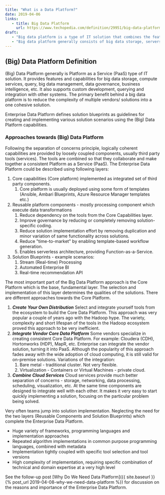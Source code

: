 ```yaml
---
title: "What is a Data Platform?"
date: 2019-04-06
links:
   - title: Big Data Platform
     url: https://www.techopedia.com/definition/29951/big-data-platform
draft:
   - "Big data platform is a type of IT solution that combines the features and capabilities of several big data application and utilities within a single solution. It is an enterprise class IT platform that enables organization in developing, deploying, operating and managing a big data infrastructure /environment."
   - "Big data platform generally consists of big data storage, servers, database, big data management, business intelligence and other big data management utilities. It also supports custom development, querying and integration with other systems. The primary benefit behind a big data platform is to reduce the complexity of multiple vendors/ solutions into a one cohesive solution. Big data platform are also delivered through cloud where the provider provides an all inclusive big data solutions and services. " 
---
```


## (Big) Data Platform Definition

(Big) Data Platform generally is Platform as a Service (PaaS) type of IT solution. It provides features and capabilities for big data storage, compute services, query, big data management, data governance, business intelligence, etc. It also supports custom development, querying and integration with other systems. The primary benefit behind a big data platform is to reduce the complexity of multiple vendors/ solutions into a one cohesive solution.

Enterprise Data Platform defines solution blueprints as guidelines for creating and implementing various solution scenarios using the (Big) Data Platform capabilities.

### Approaches towards (Big) Data Platform

Following the separation of concerns principle, logically coherent capabilities are provided by loosely coupled components, usually third party tools (services). The tools are combined so that they collaborate and make together a consistent Platform as a Service (PaaS). The Enterprise Data Platform could be described using following layers:

1. Core capabilities (Core platform) implemented as integrated set of third party components.
   1. Core platform is usually deployed using some form of templates (Ansible, Ambari Blueprints, Azure Resource Manager templates etc.)
2. Reusable platform components - mostly processing component which execute data transformations
   1. Reduce dependency on the tools from the Core Capabilities layer.
   2. Improve governance by reducing or completely removing solution-specific coding.
   3. Reduce solution implementation effort by removing duplication and minor variation of same functionality across solutions.
   4. Reduce "time-to-market" by enabling template-based workflow generation.
   5. Enables serverless architecture, providing Function-as-a-Service.
3. Solution Blueprints - example scenarios:
   1. Stream (Real-time) Processing 
   2. Automated Enterprise BI
   3. Real-time recommendation API

The most important part of the Big Data Platform approach is the Core Platform which is the base, fundamental layer. The selection and implementation of this layer determines the qualities of the solutions. There are different approaches towards the Core Platform.

1. ***Create Your Own Distribution***
   Select and integrate yourself tools from the ecosystem to build the Core Data Platform. This approach was very popular a couple of years ago with the Hadoop hype. The variety, complexity and short lifespan of the tools in the Hadoop ecosystem proved this approach to be very inefficient.
2. ***Integrate Vendor Core Data Platform***
   Some vendors specialize in creating consistent Core Data Platform. For example: Cloudera (CDH), Hortonworks (HDP), MapR, etc. Enterprise can integrate the vendor solution, turning it into PaaS. Although the popularity of this approach fades away with the wide adoption of cloud computing, it is still valid for on-premise solutions. Variations of the integration:
   1. Bare metal - traditional cluster. Not very flexible.
   2. Virtualization - Containers or Virtual Machines - private cloud.
3. ***Combine Cloud Services***
   Cloud services provide much better separation of concerns - storage, networking, data processing, scheduling, visualization, etc. At the same time components are designed to integrate well with each other. It makes it very easy to start quickly implementing a solution, focusing on the particular problem being solved.

Very often teams jump into solution implementation. Neglecting the need for the two layers (Reusable Components and Solution Blueprints) which complete the Enterprise Data Platform.

- Huge variety of frameworks, programming languages and implementation approaches
- Repeated algorithm implementations in common purpose programming languages, combined with metadata
- Implementation tightly coupled with specific tool selection and tool versions
- High complexity of implementation, requiring specific combination of technical and domain expertise at a very high level

See the follow-up post [Why Do We Need Data Platform]({{ site.baseurl }}{% post_url 2019-04-08-why-we-need-data-platform %}) for discussion on the reasons and importance of the Enterprise Data Platform.